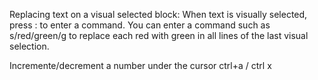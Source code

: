 Replacing text on a visual selected block:
    When text is visually selected, press : to enter a command. 
    You can enter a command such as s/red/green/g to replace each red with green in all lines of the last visual selection. 

Incremente/decrement a number under the cursor
    ctrl+a / ctrl x

